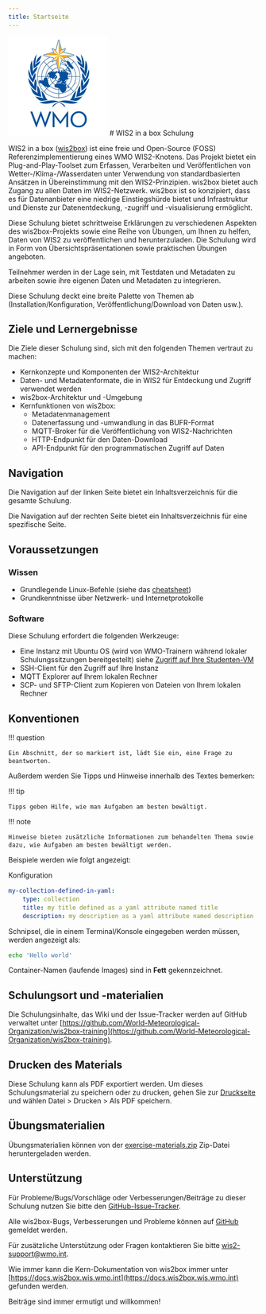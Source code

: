 ```yaml
---
title: Startseite
---
```


<img alt="WMO logo" src="/assets/img/wmo-logo.png" width="200">
# WIS2 in a box Schulung

WIS2 in a box ([wis2box](https://docs.wis2box.wis.wmo.int)) ist eine freie und Open-Source (FOSS) Referenzimplementierung eines WMO WIS2-Knotens. Das Projekt bietet ein Plug-and-Play-Toolset zum Erfassen, Verarbeiten und Veröffentlichen von Wetter-/Klima-/Wasserdaten unter Verwendung von standardbasierten Ansätzen in Übereinstimmung mit den WIS2-Prinzipien. wis2box bietet auch Zugang zu allen Daten im WIS2-Netzwerk. wis2box ist so konzipiert, dass es für Datenanbieter eine niedrige Einstiegshürde bietet und Infrastruktur und Dienste zur Datenentdeckung, -zugriff und -visualisierung ermöglicht.

Diese Schulung bietet schrittweise Erklärungen zu verschiedenen Aspekten des wis2box-Projekts sowie eine Reihe von Übungen, um Ihnen zu helfen, Daten von WIS2 zu veröffentlichen und herunterzuladen. Die Schulung wird in Form von Übersichtspräsentationen sowie praktischen Übungen angeboten.

Teilnehmer werden in der Lage sein, mit Testdaten und Metadaten zu arbeiten sowie ihre eigenen Daten und Metadaten zu integrieren.

Diese Schulung deckt eine breite Palette von Themen ab (Installation/Konfiguration, Veröffentlichung/Download von Daten usw.).

## Ziele und Lernergebnisse

Die Ziele dieser Schulung sind, sich mit den folgenden Themen vertraut zu machen:

- Kernkonzepte und Komponenten der WIS2-Architektur
- Daten- und Metadatenformate, die in WIS2 für Entdeckung und Zugriff verwendet werden
- wis2box-Architektur und -Umgebung
- Kernfunktionen von wis2box:
    - Metadatenmanagement
    - Datenerfassung und -umwandlung in das BUFR-Format
    - MQTT-Broker für die Veröffentlichung von WIS2-Nachrichten
    - HTTP-Endpunkt für den Daten-Download
    - API-Endpunkt für den programmatischen Zugriff auf Daten

## Navigation

Die Navigation auf der linken Seite bietet ein Inhaltsverzeichnis für die gesamte Schulung.

Die Navigation auf der rechten Seite bietet ein Inhaltsverzeichnis für eine spezifische Seite.

## Voraussetzungen

### Wissen

- Grundlegende Linux-Befehle (siehe das [cheatsheet](./cheatsheets/linux.md))
- Grundkenntnisse über Netzwerk- und Internetprotokolle

### Software

Diese Schulung erfordert die folgenden Werkzeuge:

- Eine Instanz mit Ubuntu OS (wird von WMO-Trainern während lokaler Schulungssitzungen bereitgestellt) siehe [Zugriff auf Ihre Studenten-VM](./practical-sessions/accessing-your-student-vm.md#introduction)
- SSH-Client für den Zugriff auf Ihre Instanz
- MQTT Explorer auf Ihrem lokalen Rechner
- SCP- und SFTP-Client zum Kopieren von Dateien von Ihrem lokalen Rechner

## Konventionen

!!! question

    Ein Abschnitt, der so markiert ist, lädt Sie ein, eine Frage zu beantworten.

Außerdem werden Sie Tipps und Hinweise innerhalb des Textes bemerken:

!!! tip

    Tipps geben Hilfe, wie man Aufgaben am besten bewältigt.

!!! note

    Hinweise bieten zusätzliche Informationen zum behandelten Thema sowie dazu, wie Aufgaben am besten bewältigt werden.

Beispiele werden wie folgt angezeigt:

Konfiguration
``` {.yaml linenums="1"}
my-collection-defined-in-yaml:
    type: collection
    title: my title defined as a yaml attribute named title
    description: my description as a yaml attribute named description
```

Schnipsel, die in einem Terminal/Konsole eingegeben werden müssen, werden angezeigt als:

```bash
echo 'Hello world'
```

Container-Namen (laufende Images) sind in **Fett** gekennzeichnet.

## Schulungsort und -materialien

Die Schulungsinhalte, das Wiki und der Issue-Tracker werden auf GitHub verwaltet unter [https://github.com/World-Meteorological-Organization/wis2box-training](https://github.com/World-Meteorological-Organization/wis2box-training).

## Drucken des Materials

Diese Schulung kann als PDF exportiert werden. Um dieses Schulungsmaterial zu speichern oder zu drucken, gehen Sie zur [Druckseite](print_page) und wählen
Datei > Drucken > Als PDF speichern.

## Übungsmaterialien

Übungsmaterialien können von der [exercise-materials.zip](/exercise-materials.zip) Zip-Datei heruntergeladen werden.

## Unterstützung

Für Probleme/Bugs/Vorschläge oder Verbesserungen/Beiträge zu dieser Schulung nutzen Sie bitte den [GitHub-Issue-Tracker](https://github.com/World-Meteorological-Organization/wis2box-training/issues).

Alle wis2box-Bugs, Verbesserungen und Probleme können auf [GitHub](https://github.com/World-Meteorological-Organization/wis2box/issues) gemeldet werden.

Für zusätzliche Unterstützung oder Fragen kontaktieren Sie bitte wis2-support@wmo.int.

Wie immer kann die Kern-Dokumentation von wis2box immer unter [https://docs.wis2box.wis.wmo.int](https://docs.wis2box.wis.wmo.int) gefunden werden.

Beiträge sind immer ermutigt und willkommen!
